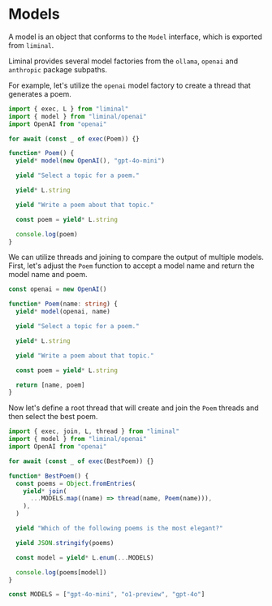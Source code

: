 # Models

A model is an object that conforms to the `Model` interface, which is exported from `liminal`.

Liminal provides several model factories from the `ollama`, `openai` and `anthropic` package
subpaths.

For example, let's utilize the `openai` model factory to create a thread that generates a poem.

```ts
import { exec, L } from "liminal"
import { model } from "liminal/openai"
import OpenAI from "openai"

for await (const _ of exec(Poem)) {}

function* Poem() {
  yield* model(new OpenAI(), "gpt-4o-mini")

  yield "Select a topic for a poem."

  yield* L.string

  yield "Write a poem about that topic."

  const poem = yield* L.string

  console.log(poem)
}
```

We can utilize threads and joining to compare the output of multiple models. First, let's adjust the
`Poem` function to accept a model name and return the model name and poem.

```ts
const openai = new OpenAI()

function* Poem(name: string) {
  yield* model(openai, name)

  yield "Select a topic for a poem."

  yield* L.string

  yield "Write a poem about that topic."

  const poem = yield* L.string

  return [name, poem]
}
```

Now let's define a root thread that will create and join the `Poem` threads and then select the best
poem.

```ts
import { exec, join, L, thread } from "liminal"
import { model } from "liminal/openai"
import OpenAI from "openai"

for await (const _ of exec(BestPoem)) {}

function* BestPoem() {
  const poems = Object.fromEntries(
    yield* join(
      ...MODELS.map((name) => thread(name, Poem(name))),
    ),
  )

  yield "Which of the following poems is the most elegant?"

  yield JSON.stringify(poems)

  const model = yield* L.enum(...MODELS)

  console.log(poems[model])
}

const MODELS = ["gpt-4o-mini", "o1-preview", "gpt-4o"]
```
